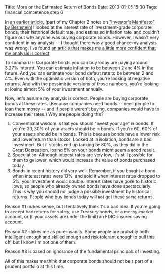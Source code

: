 Title: More on the Estimated Return of Bonds
Date: 2013-01-05 15:30
Tags: financial competence step 6


In [an earlier
article, ](/2013/01/03/the-investors-manifesto-chapter-2-part-2-of-3-bonds "“The Investor’s Manifesto:” Chapter 2 (Part 2 of 3) – Bonds")(part
of my Chapter 2 notes on ["Investor's Manifesto" by
Bernstein](http://schof.org/2012/12/30/the-investors-manifesto-by-william-j-bernstein "“The Investor’s Manifesto” by William J. Bernstein"))
I looked at the interest rate of investment-grade corporate bonds, their
historical default rate, and estimated inflation rate, and couldn't
figure out why anyone was buying corporate bonds. However, I wasn't very
confident in my analysis -- I thought there was a good chance my
analysis was wrong. I've found [an article that makes me a little more
confident that my analysis is
correct](http://seekingalpha.com/article/318769-why-bonds-are-no-longer-sound-investments).

To summarize: Corporate bonds you can buy today are paying around 3.27%
interest. You can estimate inflation to be between 2 and 4% in the
future. And you can estimate your bond default rate to be between 2 and
4%. Even with the optimistic version of both, you're looking at negative
returns. And with the pessimistic versions of those numbers, you're
looking at losing almost 5% of your investment annually.

Now, let's assume my analysis is correct. People are buying
corporate bonds at these rates. (Because companies need bonds -- need
people to loan them money -- and if people weren't buying, companies
would have to increase their rates.) Why are people doing this?

1.  Conventional wisdom is that you should "invest your age" in bonds.
    If you're 30, 30% of your assets should be in bonds. If you're 60,
    60% of your assets should be in bonds. This is because bonds have a
    lower risk and lower return than stocks. Looked at in isolation,
    bonds are a bad investment. But if stocks end up tanking by 80%, as
    they did in the Great Depression, losing 5% on your bonds might seem
    a good result.
2.  Speculation. Although interest rates are very low, it's still
    possible for them to go lower, which would increase the value of
    bonds purchased today.
3.  Bonds in recent history did very well. Remember, if you bought a
    bond when interest rates were 10%, and sold it when interest rates
    dropped to 5%, your investment would double. Interest rates have
    gone to historic lows, so people who already owned bonds have done
    spectacularly. This is why you should not judge a possible
    investment by historical returns. People who buy bonds today will
    not get these same returns.

Reason #1 makes sense, but I tentatively think it's a bad idea. If
you're going to accept bad returns for safety, use Treasury bonds, or a
money-market account, or (if your assets are under the limit) an
FDIC-insured saving account.

Reason #2 strikes me as pure insanity. Some people are probably both
intelligent enough and skilled enough and risk-tolerant enough to pull
this off, but I know I'm not one of them.

Reason #3 is based on ignorance of the fundamental principals of
investing.

All of this makes me think that corporate bonds should not be a part of
a prudent portfolio at this time.


